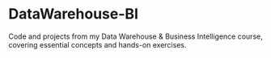 # DataWarehouse-BI
Code and projects from my Data Warehouse &amp; Business Intelligence course, covering essential concepts and hands-on exercises.
